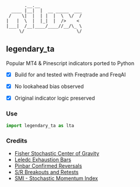            .__.__                
      ____ |__|  |  __ _____  ___
     /    \|  |  | |  |  \  \/  /
    |   |  \  |  |_|  |  />    < 
    |___|  /__|____/____//__/\_ \
         \/                    \/

## legendary_ta

Popular MT4 & Pinescript indicators ported to Python

- [x] Build for and tested with Freqtrade and FreqAI
- [x] No lookahead bias observed
- [x] Original indicator logic preserved



### Use

  ```py
  import legendary_ta as lta
  ```
  
### Credits

* [Fisher Stochastic Center of Gravity](https://tradingview.com/script/5BT3a9mJ-Fisher-Stochastic-Center-of-Gravity/)
* [Leledc Exhaustion Bars](https://tradingview.com/script/jB2a9GAV-Leledc-levels-IS/)
* [Pinbar Confirmed Reversals](https://tradingview.com/script/aSJnbGnI-PivotPoints-with-Momentum-confirmation-by-PeterO/)
* [S/R Breakouts and Retests](#)
* [SMI - Stochastic Momentum Index](https://de.tradingview.com/script/NULg8CIG-Stochastic-Momentum-Index/)

